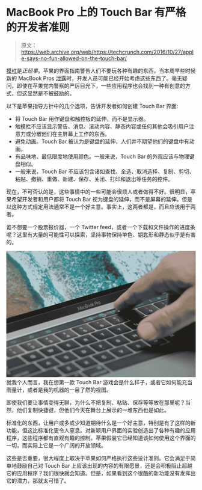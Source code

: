 # MacBook Pro 上的 Touch Bar 有严格的开发者准则

> 原文：<https://web.archive.org/web/https://techcrunch.com/2016/10/27/apple-says-no-fun-allowed-on-the-touch-bar/>

[摸杠](https://web.archive.org/web/20230327065412/https://techcrunch.com/2016/10/27/heres-what-you-can-do-with-the-touch-bar-on-the-new-macbook-pro/)是*正经事*。苹果的界面指南警告人们不要玩各种有趣的东西，当本周早些时候新的 MacBook Pros [泄露](https://web.archive.org/web/20230327065412/https://techcrunch.com/2016/10/25/this-is-the-new-macbook-pro-with-the-magic-toolbar-mini-display/)时，开发人员可能已经开始考虑这些东西了。毫无疑问，即使在苹果党内警察的严厉目光下，一些应用程序也会找到一种有创意的方式，但这显然是不被鼓励的。

以下是苹果指导方针中的几个选项，告诉开发者如何创建 Touch Bar 界面:

*   将 Touch Bar 用作键盘和触控板的延伸，而不是显示器。
*   触摸栏不应该显示警告、消息、滚动内容、静态内容或任何其他会吸引用户注意力或分散他们在主屏幕上工作的东西。
*   避免动画。Touch Bar 被认为是键盘的延伸，人们并不期望他们的键盘中有动画。
*   有品味地、最低限度地使用颜色。一般来说，Touch Bar 的外观应该与物理键盘相似。
*   一般来说，Touch Bar 不应该包含诸如查找、全选、取消选择、复制、剪切、粘贴、撤销、重做、新建、保存、关闭、打印和退出等任务的控件。

现在，不可否认的是，这些事情中的一些可能会很烦人或者做得不好。很明显，苹果希望开发者和用户都将 Touch Bar 视为键盘的延伸，而不是屏幕的延伸。但是以这种方式规定用法通常不是一个好主意。事实上，这两者都是，而且应该用于两者。

谁不想要一个股票报价器，一个 Twitter feed，或者一个下载和文件操作的进度条呢？这里有大量的可能性可以探索，坚持事物保持单色、钥匙形和静态似乎是有害的。

[![macbookprotouchbarpictures](img/00de242879e85e2830acce96c90086eb.png)](https://web.archive.org/web/20230327065412/https://techcrunch.com/wp-content/uploads/2016/10/macbookprotouchbarpictures.jpg) 就我个人而言，我在想第一款 Touch Bar 游戏会是什么样子，或者它如何能充当雨量计，或者是我的机器的一目了然的视图。

即使我们要让事情变得无聊，为什么不把复制、粘贴、保存等等放在那里呢？当然，他们复制快捷键，但他们今天在舞台上展示的一堆东西也是如此。

标准化的东西，让用户或多或少知道期待什么是一个好主意，特别是有了这样的新功能，但这比标准化更令人窒息。对新颖用户界面的实验创造出了各种有趣的应用程序，这些程序都有直观有趣的控制。苹果假装它已经知道该如何使用这个界面的一切，而实际上它是一个广阔的开放领域。

这些是否重要，很大程度上取决于苹果如何严格执行这些设计准则。它会满足于简单地鼓励自己对 Touch Bar 上应该出现的内容的有限愿景，还是会积极阻止超越它的应用程序？我们很快就会知道。但是，如果看到这个很酷的新功能没有发挥出它的潜力，那就太可惜了。